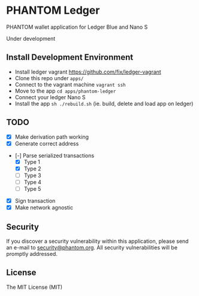 # PHANTOM Ledger
PHANTOM wallet application for Ledger Blue and Nano S

Under development

## Install Development Environment
- Install ledger vagrant https://github.com/fix/ledger-vagrant
- Clone this repo under `apps/`
- Connect to the vagrant machine `vagrant ssh`
- Move to the app `cd apps/phantom-ledger`
- Connect your ledger Nano S
- Install the app `sh ./rebuild.sh` (ie. build, delete and load app on ledger)

## TODO
- [x] Make derivation path working
- [x] Generate correct address
- [-] Parse serialized transactions
  - [x] Type 1
  - [x] Type 2
  - [ ] Type 3
  - [ ] Type 4
  - [ ] Type 5
- [x] Sign transaction
- [x] Make network agnostic

## Security

If you discover a security vulnerability within this application, please send an e-mail to security@phantom.org. All security vulnerabilities will be promptly addressed.

## License

The MIT License (MIT)
